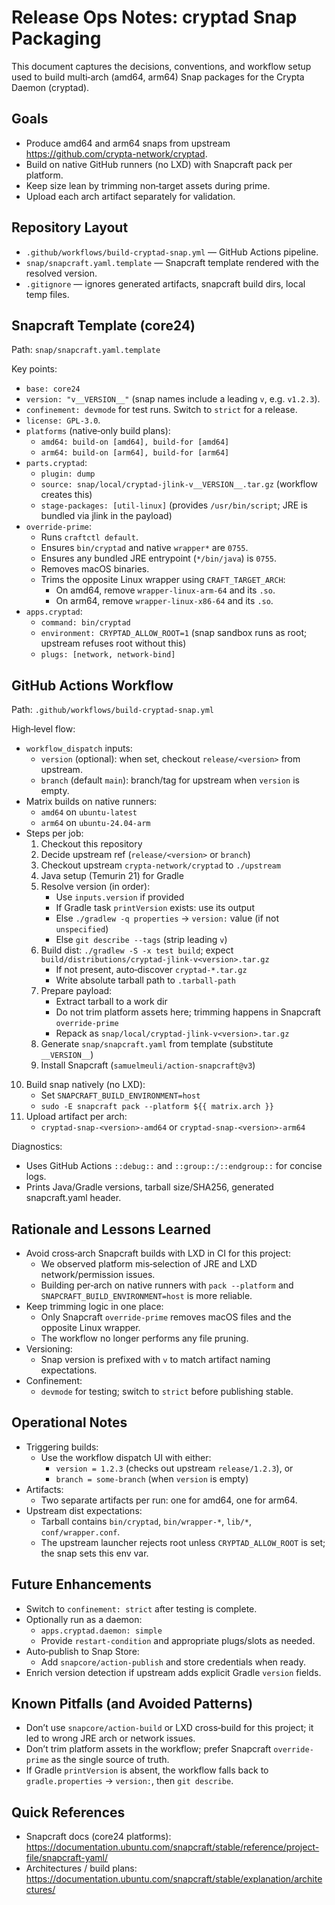 # Release Ops Notes: cryptad Snap Packaging

This document captures the decisions, conventions, and workflow setup used to build multi‑arch (amd64, arm64) Snap packages for the Crypta Daemon (cryptad).

## Goals

- Produce amd64 and arm64 snaps from upstream https://github.com/crypta-network/cryptad.
- Build on native GitHub runners (no LXD) with Snapcraft pack per platform.
- Keep size lean by trimming non‑target assets during prime.
- Upload each arch artifact separately for validation.

## Repository Layout

- `.github/workflows/build-cryptad-snap.yml` — GitHub Actions pipeline.
- `snap/snapcraft.yaml.template` — Snapcraft template rendered with the resolved version.
- `.gitignore` — ignores generated artifacts, snapcraft build dirs, local temp files.

## Snapcraft Template (core24)

Path: `snap/snapcraft.yaml.template`

Key points:
- `base: core24`
- `version: "v__VERSION__"` (snap names include a leading `v`, e.g. `v1.2.3`).
- `confinement: devmode` for test runs. Switch to `strict` for a release.
- `license: GPL-3.0`.
- `platforms` (native‑only build plans):
  - `amd64: build-on [amd64], build-for [amd64]`
  - `arm64: build-on [arm64], build-for [arm64]`
- `parts.cryptad`:
  - `plugin: dump`
  - `source: snap/local/cryptad-jlink-v__VERSION__.tar.gz` (workflow creates this)
  - `stage-packages: [util-linux]` (provides `/usr/bin/script`; JRE is bundled via jlink in the payload)
- `override-prime`:
  - Runs `craftctl default`.
  - Ensures `bin/cryptad` and native `wrapper*` are `0755`.
  - Ensures any bundled JRE entrypoint (`*/bin/java`) is `0755`.
  - Removes macOS binaries.
  - Trims the opposite Linux wrapper using `CRAFT_TARGET_ARCH`:
      - On amd64, remove `wrapper-linux-arm-64` and its `.so`.
      - On arm64, remove `wrapper-linux-x86-64` and its `.so`.
- `apps.cryptad`:
  - `command: bin/cryptad`
  - `environment: CRYPTAD_ALLOW_ROOT=1` (snap sandbox runs as root; upstream refuses root without this)
  - `plugs: [network, network-bind]`

## GitHub Actions Workflow

Path: `.github/workflows/build-cryptad-snap.yml`

High‑level flow:
- `workflow_dispatch` inputs:
  - `version` (optional): when set, checkout `release/<version>` from upstream.
  - `branch` (default `main`): branch/tag for upstream when `version` is empty.
- Matrix builds on native runners:
  - `amd64` on `ubuntu-latest`
  - `arm64` on `ubuntu-24.04-arm`
- Steps per job:
  1) Checkout this repository
  2) Decide upstream ref (`release/<version>` or `branch`)
  3) Checkout upstream `crypta-network/cryptad` to `./upstream`
  4) Java setup (Temurin 21) for Gradle
  5) Resolve version (in order):
     - Use `inputs.version` if provided
     - If Gradle task `printVersion` exists: use its output
     - Else `./gradlew -q properties` → `version:` value (if not `unspecified`)
     - Else `git describe --tags` (strip leading `v`)
  6) Build dist: `./gradlew -S -x test build`; expect `build/distributions/cryptad-jlink-v<version>.tar.gz`
     - If not present, auto‑discover `cryptad-*.tar.gz`
     - Write absolute tarball path to `.tarball-path`
  7) Prepare payload:
     - Extract tarball to a work dir
     - Do not trim platform assets here; trimming happens in Snapcraft `override-prime`
     - Repack as `snap/local/cryptad-jlink-v<version>.tar.gz`
  8) Generate `snap/snapcraft.yaml` from template (substitute `__VERSION__`)
  9) Install Snapcraft (`samuelmeuli/action-snapcraft@v3`)
 10) Build snap natively (no LXD):
     - Set `SNAPCRAFT_BUILD_ENVIRONMENT=host`
     - `sudo -E snapcraft pack --platform ${{ matrix.arch }}`
 11) Upload artifact per arch:
     - `cryptad-snap-<version>-amd64` or `cryptad-snap-<version>-arm64`

Diagnostics:
- Uses GitHub Actions `::debug::` and `::group::/::endgroup::` for concise logs.
- Prints Java/Gradle versions, tarball size/SHA256, generated snapcraft.yaml header.

## Rationale and Lessons Learned

- Avoid cross‑arch Snapcraft builds with LXD in CI for this project:
  - We observed platform mis‑selection of JRE and LXD network/permission issues.
  - Building per‑arch on native runners with `pack --platform` and `SNAPCRAFT_BUILD_ENVIRONMENT=host` is more reliable.
- Keep trimming logic in one place:
  - Only Snapcraft `override-prime` removes macOS files and the opposite Linux wrapper.
  - The workflow no longer performs any file pruning.
- Versioning:
  - Snap version is prefixed with `v` to match artifact naming expectations.
- Confinement:
  - `devmode` for testing; switch to `strict` before publishing stable.

## Operational Notes

- Triggering builds:
  - Use the workflow dispatch UI with either:
    - `version = 1.2.3` (checks out upstream `release/1.2.3`), or
    - `branch = some-branch` (when `version` is empty)
- Artifacts:
  - Two separate artifacts per run: one for amd64, one for arm64.
- Upstream dist expectations:
  - Tarball contains `bin/cryptad`, `bin/wrapper-*`, `lib/*`, `conf/wrapper.conf`.
  - The upstream launcher rejects root unless `CRYPTAD_ALLOW_ROOT` is set; the snap sets this env var.

## Future Enhancements

- Switch to `confinement: strict` after testing is complete.
- Optionally run as a daemon:
  - `apps.cryptad.daemon: simple`
  - Provide `restart-condition` and appropriate plugs/slots as needed.
- Auto‑publish to Snap Store:
  - Add `snapcore/action-publish` and store credentials when ready.
- Enrich version detection if upstream adds explicit Gradle `version` fields.

## Known Pitfalls (and Avoided Patterns)

- Don’t use `snapcore/action-build` or LXD cross‑build for this project; it led to wrong JRE arch or network issues.
- Don’t trim platform assets in the workflow; prefer Snapcraft `override-prime` as the single source of truth.
- If Gradle `printVersion` is absent, the workflow falls back to `gradle.properties` → `version:`, then `git describe`.

## Quick References

- Snapcraft docs (core24 platforms):
  https://documentation.ubuntu.com/snapcraft/stable/reference/project-file/snapcraft-yaml/
- Architectures / build plans:
  https://documentation.ubuntu.com/snapcraft/stable/explanation/architectures/
